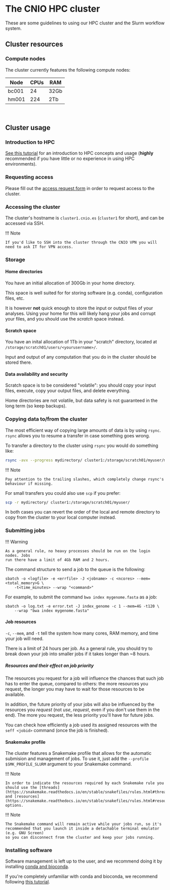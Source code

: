 # The CNIO HPC cluster

These are some guidelines to using our HPC cluster and the Slurm workflow system.

## Cluster resources

### Compute nodes

The cluster currently features the following compute nodes:

 Node | CPUs | RAM
----- | ---- | ----
bc001 | 24   | 32Gb
hm001 | 224  | 2Tb

<br />

## Cluster usage

### Introduction to HPC

[See this tutorial](https://hpc-carpentry.github.io/hpc-intro/) for an introduction to HPC concepts and usage
(**highly** recommended if you have little or no experience in using HPC environments).

### Requesting access

Please fill out the [access request form](https://cnio-hpc.limequery.com/757581) in order to 
request access to the cluster.

### Accessing the cluster

The cluster's hostname is `cluster1.cnio.es` (`cluster1` for short), and can be accessed via SSH.

!!! Note

    If you'd like to SSH into the cluster through the CNIO VPN you will need to ask IT for VPN access.

### Storage

#### Home directories

You have an initial allocation of 300Gb in your home directory.

This space is well suited for for storing software (e.g. conda), configuration files, etc.

It is however **not** quick enough to store the input or output files of your analyses.
Using your home for this will likely hang your jobs and corrupt your files, and you should use the
*scratch* space instead.

#### Scratch space

You have an inital allocation of 1Tb in your "scratch" directory, located at
`/storage/scratch01/users/<yourusername>/`.

Input and output of any computation that you do in the cluster should be stored there.

#### Data availability and security

Scratch space is to be considered "volatile": you should copy your
input files, execute, copy your output files, and delete everything.

Home directories are not volatile, but data safety is not guaranteed in
the long term (so keep backups).

### Copying data to/from the cluster

The most efficient way of copying large amounts of data is by using `rsync`. `rsync` allows
you to resume a transfer in case something goes wrong.

To transfer a directory to the cluster using `rsync` you would do something like:

```bash
rsync -avx --progress mydirectory/ cluster1:/storage/scratch01/myuser/mydirectory/
```

!!! Note

    Pay attention to the trailing slashes, which completely change rsync's behaviour if missing.

For small transfers you could also use `scp` if you prefer:

```bash
scp -r mydirectory/ cluster1:/storage/scratch01/myuser/
```

In both cases you can revert the order of the local and remote directory to copy from
the cluster to your local computer instead.

### Submitting jobs

!!! Warning

    As a general rule, no heavy processes should be run on the login nodes. Jobs
    run there have a limit of 4Gb RAM and 2 hours.

The command structure to send a job to the queue is the following:

    sbatch -o <logfile> -e <errfile> -J <jobname> -c <ncores> --mem=<total_memory>G \
        -t<time_minutes> --wrap "<command>"

For example, to submit the command `bwa index mygenome.fasta` as a job: 

    sbatch -o log.txt -e error.txt -J index_genome -c 1 --mem=4G -t120 \
        --wrap "bwa index mygenome.fasta"

#### Job resources

`-c`, `--mem`, and `-t` tell the system how many cores, RAM memory, and time your job will need.

There is a limit of 24 hours per job. As a general rule, you should try to break down your job
into smaller jobs if it takes longer than ~8 hours.

##### Resources and their effect on job priority

The resources you request for a job will influence the chances that such job has to enter the queue, compared to others:
the more resources you request, the longer you may have to wait for those resources to be available.

In addition, the future priority of your jobs will also be influenced by the resources you *request* (not *use*, *request*, even if you don't use them in the end).
The more you request, the less priority you'll have for future jobs.

You can check how efficiently a job used its assigned resources with the `seff <jobid>` command (once the job is finished).

#### Snakemake profile

The cluster features a Snakemake profile that allows for the automatic submision and management of jobs.
To use it, just add the `--profile $SMK_PROFILE_SLURM` argument to your Snakemake command.

!!! Note

    In order to indicate the resources required by each Snakemake rule you should use the [threads](https://snakemake.readthedocs.io/en/stable/snakefiles/rules.html#threads)
    and [resources](https://snakemake.readthedocs.io/en/stable/snakefiles/rules.html#resources) options.

!!! Note

    The Snakemake command will remain active while your jobs run, so it's recommended that you launch it inside a detachable terminal emulator (e.g. GNU Screen)
    so you can disconnect from the cluster and keep your jobs running.

### Installing software

Software management is left up to the user, and we recommend doing it by installing
[conda and bioconda](http://bioconda.github.io/user/install.html).

If you're completely unfamiliar with conda and bioconda, we recommend following
[this tutorial](https://bioconda.github.io/tutorials/index.html).

